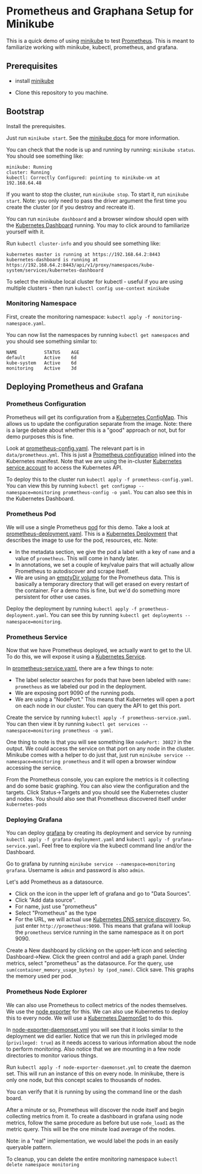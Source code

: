 # Prometheus and Graphana Setup for Minikube

This is a quick demo of using
[minikube](https://github.com/kubernetes/minikube) to test
[Prometheus](https://prometheus.io/).  This is meant to familiarize working with minikube, kubectl, prometheus, and grafana.

## Prerequisites ##

* install [minikube](https://github.com/kubernetes/minikube)

* Clone this repository to you machine.

## Bootstrap 

Install the prerequisites.

Just run `minikube start`. See the [minikube docs](https://github.com/kubernetes/minikube/blob/master/docs/drivers.md) for more information.

You can check that the node is up and running by running: `minikube
status`. You should see something like:
```
minikube: Running
cluster: Running
kubectl: Correctly Configured: pointing to minikube-vm at 192.168.64.48
```

If you want to stop the cluster, run `minikube stop`. To start it, run
`minikube start`. Note: you only need to pass the driver argument the
first time you create the cluster (or if you destroy and recreate it).

You can run `minikube dashboard` and a browser window should open with
the [Kubernetes Dashboard](https://github.com/kubernetes/dashboard)
running. You may to click around to familiarize yourself with it.


Run `kubectl cluster-info` and you should see something like:
```
kubernetes master is running at https://192.168.64.2:8443
kubernetes-dashboard is running at https://192.168.64.2:8443/api/v1/proxy/namespaces/kube-system/services/kubernetes-dashboard
```

To select the minikube local cluster for kubectl - useful if you are
using multiple clusters - then run `kubectl config use-context
minikube`

### Monitoring Namespace

First, create the monitoring namespace: `kubectl apply -f monitoring-namespace.yaml`.

You can now list the namespaces by running `kubectl get namespaces`
and you should see something similar to:

```
NAME          STATUS    AGE
default       Active    6d
kube-system   Active    6d
monitoring    Active    3d
```

## Deploying Prometheus and Grafana

### Prometheus Configuration
Prometheus will get its configuration from a
[Kubernetes ConfigMap](http://kubernetes.io/docs/user-guide/configmap/).
This allows us to update the configuration separate from the image.
Note: there is a large debate about whether this is a "good" approach
or not, but for demo purposes this is fine.

Look at [prometheus-config.yaml](./prometheus-config.yaml). The
relevant part is in `data/prometheus.yml`.  This is just a [Prometheus
configuration](https://prometheus.io/docs/operating/configuration/)
inlined into the Kubernetes manifest. Note that we are using the
in-cluster
[Kubernetes service account](http://kubernetes.io/docs/user-guide/service-accounts/)
to access the Kubernetes API.

To deploy this to the cluster run `kubectl apply -f
prometheus-config.yaml`.  You can view this by running `kubectl get
configmap --namespace=monitoring prometheus-config -o yaml`. You can
also see this in the Kubernetes Dashboard.


### Prometheus Pod
We will use a single Prometheus
[pod](http://kubernetes.io/docs/user-guide/pods/) for this demo.  Take
a look at [prometheus-deployment.yaml](./prometheus-deployment.yaml).
This is a [Kubernetes Deployment](http://kubernetes.io/docs/user-guide/deployments/) that describes the image to use for
the pod, resources, etc.  Note:

* In the metadata section, we give the pod a label with a key of
`name` and a value of `prometheus`. This will come in handy later.
* In annotations, we set a couple of key/value pairs that will
actually allow Prometheus to autodiscover and scrape itself.
* We are using an
  [emptyDir volume](http://kubernetes.io/docs/user-guide/volumes/#emptydir)
  for the Prometheus data.  This is basically a temporary directory
  that will get erased on every restart of the container.  For a demo
  this is fine, but we'd do something more persistent for other use
  cases.

Deploy the deployment by running `kubectl apply -f
prometheus-deployment.yaml`.  You can see this by running `kubectl get
deployments --namespace=monitoring`.

### Prometheus Service

Now that we have Prometheus deployed, we actually want to get to the
UI.  To do this, we will expose it using a
[Kubernetes Service](http://kubernetes.io/docs/user-guide/services/).

In [prometheus-service.yaml](./prometheus-service.yaml), there are a
few things to note:

* The label selector searches for pods that have been labeled with
`name: prometheus` as we labeled our pod in the deployment.
* We are exposing port 9090 of the running pods.
* We are using a "NodePort."  This means that Kubernetes will open a
port on each node in our cluster. You can query the API to get this
port.

Create the service by running `kubectl apply -f
prometheus-service.yaml`.  You can then view it by running `kubectl
get services --namespace=monitoring prometheus -o yaml`.

One thing to note is that you will see something like `nodePort:
30827` in the output.  We could access the service on that port on any
node in the cluster.  Minikube comes with a helper to do just that,
just run `minikube service --namespace=monitoring prometheus` and it
will open a browser window accessing the service.

From the Prometheus console, you can explore the metrics is it
collecting and do some basic graphing.  You can also view the
configuration and the targets. Click Status->Targets and you should
see the Kubernetes cluster and nodes.  You should also see that
Prometheus discovered itself under `kubernetes-pods`

### Deploying Grafana

You can deploy [grafana](http://grafana.org/) by creating its deployment and service by
running `kubectl apply -f grafana-deployment.yaml` and `kubectl
apply -f grafana-service.yaml`. Feel free to explore via the kubectl
command line and/or the Dashboard.

Go to  grafana by running `minikube service --namespace=monitoring
grafana`.  Username is `admin` and password is also `admin`.

Let's add Prometheus as a datasource.
* Click on the icon in the upper
left of grafana and go to "Data Sources".
* Click "Add data
source".
* For name, just use "prometheus"
* Select "Prometheus" as the type
* For the URL, we will actual use [Kubernetes DNS service
  discovery](http://kubernetes.io/docs/user-guide/services/#dns). So,
  just enter `http://prometheus:9090`. This means that grafana will
  lookup the `prometheus` service running in the same namespace as it
  on port 9090.

Create a New dashboard by clicking on the upper-left icon and
selecting Dashboard->New.  Click the green control and add a graph
panel.  Under metrics, select "prometheus" as the datasource. For the
query, use `sum(container_memory_usage_bytes) by (pod_name)`.  Click
save. This graphs the memory used per pod.

### Prometheus Node Explorer

We can also use Prometheus to collect metrics of the nodes
themselves.  We use the
[node exporter](https://github.com/prometheus/node_exporter) for
this.  We can also use Kubernetes to deploy this to every node.  We
will use a
[Kubernetes DaemonSet](http://kubernetes.io/docs/admin/daemons/) to do
this.

In [node-exporter-daemonset.yml](./node-exporter-daemonset.yml) you
will see that it looks similar to the deployment we did earlier.
Notice that we run this in privileged mode (`privileged: true`) as it
needs access to various information about the node to perform
monitoring.  Also notice that we are mounting in a few node directories
to monitor various things.

Run `kubectl apply -f node-exporter-daemonset.yml` to create the
daemon set.  This will run an instance of this on every node. In
minikube, there is only one node, but this concept scales to thousands
of nodes.

You can verify that it is running by using the command line or the
dash board.

After a minute or so, Prometheus will discover the node itself and
begin collecting metrics from it.  To create a dashboard in grafana
using node metrics, follow the same procedure as before but use
`node_load1` as the metric query.  This will be the one minute load
average of the nodes.

Note: in a "real" implementation, we would label the pods in an easily
queryable pattern.

To cleanup, you can delete the entire monitoring namespace `kubectl delete namespace monitoring`